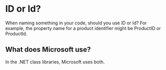 # ID or Id?
When naming something in your code, should you use ID or Id? For example, the property name for a product identifier might be ProductID or ProductId.
## What does Microsoft use?
In the .NET class libraries, Microsoft uses both.
